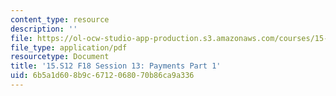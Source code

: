 ```yaml
---
content_type: resource
description: ''
file: https://ol-ocw-studio-app-production.s3.amazonaws.com/courses/15-s12-blockchain-and-money-fall-2018/6b5a1d608b9c6712068070b86ca9a336_MIT15_S12F18_ses13.pdf
file_type: application/pdf
resourcetype: Document
title: '15.S12 F18 Session 13: Payments Part 1'
uid: 6b5a1d60-8b9c-6712-0680-70b86ca9a336
---
```

